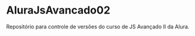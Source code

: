 # AluraJsAvancado02
Repositório para controle de versões do curso de JS Avançado II da Alura.

<!-- Este curso inclui aperfeiçoamento da lógica client side de uma lista de negociações.

Conteúdo Detalhado

1 - Prólogo: regras, código e manutenção

  * Bem-vindo
  * Considerações sobre curso
  * Visão geral do projeto
  * Visão geral da página
  * Manipulando DOM
  * Se "enrolando" com o DOM
  * Onde estão as boas práticas?

2 - Especificando uma Negociação

  * O que é um modelo?
  * O paradigma orientado a objetos
  * OO e Classes
  * A classe Negociação
  * Construtor da classe e parâmetros
  * Cuidado com o modelo anêmico
  * Métodos
  * Encapsulamento
  * A sintaxe get
  * Objetos imutáveis
  * Programação defensiva

3 - A ligação entre as ações do usuário e o modelo

  * A classe NegociacaoController
  * Associando métodos do controller às ações do usuário
  * Transformando document.querySelector em $!
  * Mudando o contexto de this com a função bind
  * Evitando percorrer o DOM muitas vezes
  * O problema com datas
  * Resolvendo um problema com o paradigma funcional
  * Spread Operator: deixando código menos verboso
  * Arrow Functions: deixando o código ainda menos verboso

4 - Lidar com data é trabalhoso? Chame um ajudante!

  * Exibindo o objeto Date no formato dia/mês/ano
  * Isolando a responsabilidade de conversão de datas
  * Métodos estáticos
  * Chega de concatenações com Template Strings
  * Criando nosso ListModel

5 - Temos o modelo, mas e a view?

  * Classes que representam nossas Views
  * Exaurindo o poder de Template Strings
  * Bolando um sistema de renderização
  * Construindo um Template Dinâmico com a função map
  * Totalizando o volume em nosso Template com a função reduce

6 - Generalizando a solução da nossa View

  * Repetir código nunca é bom
  * Herança e reutilização de código
  * construtor vs super

FIM!
 -->
